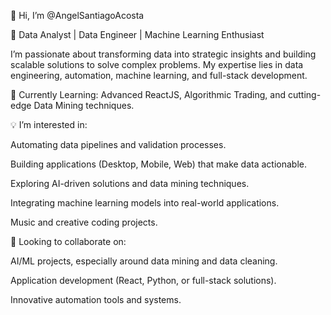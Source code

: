 👋 Hi, I’m @AngelSantiagoAcosta

🚀 Data Analyst | Data Engineer | Machine Learning Enthusiast

I’m passionate about transforming data into strategic insights and building scalable solutions to solve complex problems. My expertise lies in data engineering, automation, machine learning, and full-stack development.

🌱 Currently Learning: Advanced ReactJS, Algorithmic Trading, and cutting-edge Data Mining techniques.

💡 I’m interested in:

Automating data pipelines and validation processes.

Building applications (Desktop, Mobile, Web) that make data actionable.

Exploring AI-driven solutions and data mining techniques.

Integrating machine learning models into real-world applications.

Music and creative coding projects.

🤝 Looking to collaborate on:

AI/ML projects, especially around data mining and data cleaning.

Application development (React, Python, or full-stack solutions).

Innovative automation tools and systems.
<!---
AngelSantiagoAcosta/AngelSantiagoAcosta is a ✨ special ✨ repository because its `README.md` (this file) appears on your GitHub profile.
You can click the Preview link to take a look at your changes.
--->
